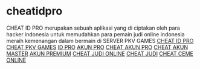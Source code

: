 # cheatidpro
CHEAT ID PRO merupakan sebuah aplikasi yang di ciptakan oleh para hacker indonesia untuk memudahkan para pemain judi online indonesia meraih kemenangan dalam bermain di SERVER PKV GAMES
<a href="http://194.156.99.30/cheatidpro/">CHEAT ID PRO</a>
<a href="http://194.156.99.30/cheatidpro/">CHEAT PKV GAMES</a>
<a href="http://194.156.99.30/cheatidpro/">ID PRO</a>
<a href="http://194.156.99.30/cheatidpro/">AKUN PRO</a>
<a href="http://194.156.99.30/cheatidpro/">CHEAT AKUN PRO</a>
<a href="http://194.156.99.30/cheatidpro/">CHEAT AKUN MASTER</a>
<a href="http://194.156.99.30/cheatidpro/">AKUN PREMIUM</a>
<a href="http://194.156.99.30/cheatidpro/">CHEAT JUDI ONLINE</a>
<a href="http://194.156.99.30/cheatidpro/">CHEAT JUDI</a>
<a href="http://194.156.99.30/cheatidpro/">CHEAT CEME ONLINE</a>
